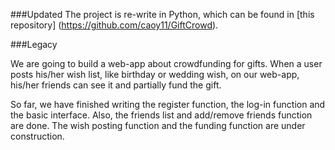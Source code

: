 ###Updated
The project is re-write in Python, which can be found in [this repository] (https://github.com/caoy11/GiftCrowd).

###Legacy

We are going to build a web-app about crowdfunding for gifts. When a user posts his/her wish list, like birthday or wedding wish, on our web-app, his/her friends can see it and partially fund the gift.

So far, we have finished writing the register function, the log-in function and the basic interface. Also, the friends list and add/remove friends function are done. The wish posting function and the funding function are under construction.

